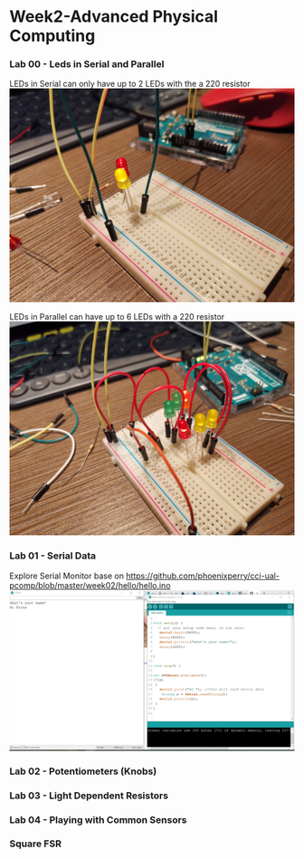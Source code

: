 # Week2-Advanced Physical Computing

### Lab 00 - Leds in Serial and Parallel

LEDs in Serial can only have up to 2 LEDs with the a 220 resistor
![LEDs in Serial](https://github.com/muziFiona/Uni-Response/blob/master/Advanced-Physical-Computing/Week_2/media/IMG_20191013_222906.jpg)

LEDs in Parallel can have up to 6 LEDs with a 220 resistor
![LEDs in Parallel](https://github.com/muziFiona/Uni-Response/blob/master/Advanced-Physical-Computing/Week_2/media/IMG_20191013_225920.jpg)

### Lab 01 - Serial Data
Explore Serial Monitor base on https://github.com/phoenixperry/cci-ual-pcomp/blob/master/week02/hello/hello.ino
![LEDs in Parallel](https://github.com/muziFiona/Uni-Response/blob/master/Advanced-Physical-Computing/Week_2/media/2019-10-14%20022338.jpg)



### Lab 02 - Potentiometers (Knobs)

### Lab 03 - Light Dependent Resistors

### Lab 04 - Playing with Common Sensors
### Square FSR
